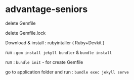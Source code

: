# advantage-seniors

delete Gemfile

delete Gemfile.lock

Download & install : rubyintaller ( Ruby+Devkit )

run : `gem install jekyll bundler` & `bundle install`

run : `bundle init` - for create Gemfile

go to application folder and run : `bundle exec jekyll serve`
